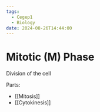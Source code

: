 ```yaml
---
tags:
  - Cegep1
  - Biology
date: 2024-08-26T14:44:00
---
```


# Mitotic (M) Phase

Division of the cell

Parts:

- [[Mitosis]]
- [[Cytokinesis]]